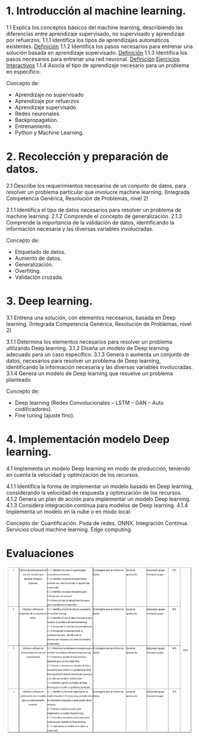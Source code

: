 # 1. Introducción al machine learning. 
1.1 Explica los conceptos básicos del machine learning, describiendo las diferencias entre aprendizaje supervisado, no supervisado y aprendizaje
por refuerzos. 
1.1.1 Identifica los tipos de aprendizajes automáticos existentes.
    [Definición](https://www.ibm.com/es-es/think/topics/machine-learning-types)
1.1.2 Identifica los pasos necesarios para entrenar una solución basada en aprendizaje supervisado. 
    [Definición](https://www.ibm.com/es-es/think/topics/supervised-learning)
1.1.3 Identifica los pasos necesarios para entrenar una red neuronal. 
    [Definición](https://www.ibm.com/es-es/think/topics/neural-networks)
    [Ejercicios Interactivos](https://developers.google.com/machine-learning/crash-course/neural-networks/interactive-exercises?hl=es-419)
1.1.4 Asocia el tipo de aprendizaje necesario para un problema en específico.

Concepto de: 
- Aprendizaje no supervisado 
- Aprendizaje por refuerzos 
- Aprendizaje supervisado.
- Redes neuronales.
- Backpropagation.
- Entrenamiento.
- Python y Machine Learning.

# 2. Recolección y preparación de datos. 
2.1 Describe los requerimientos necesarios de un conjunto de datos, para resolver un
problema particular que involucre machine learning. (Integrada Competencia Genérica,
Resolución de Problemas, nivel 2)

2.1.1 Identifica el tipo de datos necesarios para resolver un problema de machine learning.
2.1.2 Comprende el concepto de generalización.
2.1.3 Comprende la importancia de la validación de datos, identificando la información necesaria y las diversas variables involucradas.

Concepto de: 
- Etiquetado de datos.
- Aumento de datos.
- Generalización.
- Overfiting.
- Validación cruzada.

# 3. Deep learning. 
3.1 Entrena una solución, con elementos necesarios, basada
en Deep learning. (Integrada Competencia Genérica,
Resolución de Problemas, nivel 2)

3.1.1 Determina los elementos necesarios para resolver un problema utilizando Deep learning.
3.1.2 Diseña un modelo de Deep learning adecuado para un caso específico.
3.1.3 Genera o aumenta un conjunto de datos, necesarios para resolver un problema de Deep learning, identificando la información
necesaria y las diversas variables involucradas.
3.1.4 Genera un modelo de Deep learning que resuelve un problema planteado

Concepto de: 
- Deep learning (Redes Convolucionales – LSTM – GAN – Auto codificadores).
- Fine tuning (ajuste fino).

# 4. Implementación modelo Deep learning. 
4.1 Implementa un modelo Deep learning en modo de producción,
teniendo en cuenta la velocidad y optimización de los recursos.

4.1.1 Identifica la forma de implementar un modelo basado en Deep learning, considerando la velocidad de respuesta y optimización de los recursos.
4.1.2 Genera un plan de acción para implementar un modelo Deep learning.
4.1.3 Considera integración continua para modelos de Deep learning.
4.1.4 Implementa un modelo en la nube o en modo local.

Concepto de: 
Cuantificación.
Poda de redes.
ONNX.
Integración Continua.
Servicios cloud machine learning.
Edge computing.

# Evaluaciones
![1753896100939](image/README/1753896100939.png)